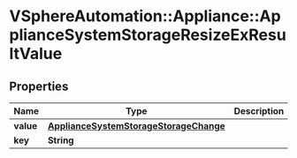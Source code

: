 # VSphereAutomation::Appliance::ApplianceSystemStorageResizeExResultValue

## Properties
Name | Type | Description | Notes
------------ | ------------- | ------------- | -------------
**value** | [**ApplianceSystemStorageStorageChange**](ApplianceSystemStorageStorageChange.md) |  | [optional] 
**key** | **String** |  | [optional] 



